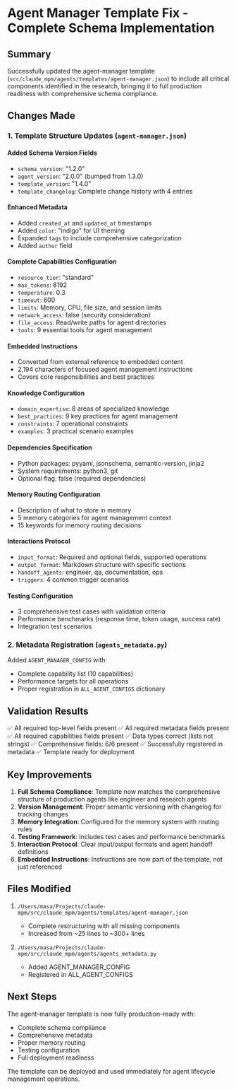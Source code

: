 # Agent Manager Template Fix - Complete Schema Implementation

## Summary

Successfully updated the agent-manager template (`src/claude_mpm/agents/templates/agent-manager.json`) to include all critical components identified in the research, bringing it to full production readiness with comprehensive schema compliance.

## Changes Made

### 1. Template Structure Updates (`agent-manager.json`)

#### Added Schema Version Fields
- `schema_version`: "1.2.0"
- `agent_version`: "2.0.0" (bumped from 1.3.0)
- `template_version`: "1.4.0"
- `template_changelog`: Complete change history with 4 entries

#### Enhanced Metadata
- Added `created_at` and `updated_at` timestamps
- Added `color`: "indigo" for UI theming
- Expanded `tags` to include comprehensive categorization
- Added `author` field

#### Complete Capabilities Configuration
- `resource_tier`: "standard"
- `max_tokens`: 8192
- `temperature`: 0.3
- `timeout`: 600
- `limits`: Memory, CPU, file size, and session limits
- `network_access`: false (security consideration)
- `file_access`: Read/write paths for agent directories
- `tools`: 9 essential tools for agent management

#### Embedded Instructions
- Converted from external reference to embedded content
- 2,194 characters of focused agent management instructions
- Covers core responsibilities and best practices

#### Knowledge Configuration
- `domain_expertise`: 8 areas of specialized knowledge
- `best_practices`: 9 key practices for agent management
- `constraints`: 7 operational constraints
- `examples`: 3 practical scenario examples

#### Dependencies Specification
- Python packages: pyyaml, jsonschema, semantic-version, jinja2
- System requirements: python3, git
- Optional flag: false (required dependencies)

#### Memory Routing Configuration
- Description of what to store in memory
- 5 memory categories for agent management context
- 15 keywords for memory routing decisions

#### Interactions Protocol
- `input_format`: Required and optional fields, supported operations
- `output_format`: Markdown structure with specific sections
- `handoff_agents`: engineer, qa, documentation, ops
- `triggers`: 4 common trigger scenarios

#### Testing Configuration
- 3 comprehensive test cases with validation criteria
- Performance benchmarks (response time, token usage, success rate)
- Integration test scenarios

### 2. Metadata Registration (`agents_metadata.py`)

Added `AGENT_MANAGER_CONFIG` with:
- Complete capability list (10 capabilities)
- Performance targets for all operations
- Proper registration in `ALL_AGENT_CONFIGS` dictionary

## Validation Results

✅ All required top-level fields present
✅ All required metadata fields present
✅ All required capabilities fields present
✅ Data types correct (lists not strings)
✅ Comprehensive fields: 6/6 present
✅ Successfully registered in metadata
✅ Template ready for deployment

## Key Improvements

1. **Full Schema Compliance**: Template now matches the comprehensive structure of production agents like engineer and research agents
2. **Version Management**: Proper semantic versioning with changelog for tracking changes
3. **Memory Integration**: Configured for the memory system with routing rules
4. **Testing Framework**: Includes test cases and performance benchmarks
5. **Interaction Protocol**: Clear input/output formats and agent handoff definitions
6. **Embedded Instructions**: Instructions are now part of the template, not just referenced

## Files Modified

1. `/Users/masa/Projects/claude-mpm/src/claude_mpm/agents/templates/agent-manager.json`
   - Complete restructuring with all missing components
   - Increased from ~25 lines to ~300+ lines

2. `/Users/masa/Projects/claude-mpm/src/claude_mpm/agents/agents_metadata.py`
   - Added AGENT_MANAGER_CONFIG
   - Registered in ALL_AGENT_CONFIGS

## Next Steps

The agent-manager template is now fully production-ready with:
- Complete schema compliance
- Comprehensive metadata
- Proper memory routing
- Testing configuration
- Full deployment readiness

The template can be deployed and used immediately for agent lifecycle management operations.